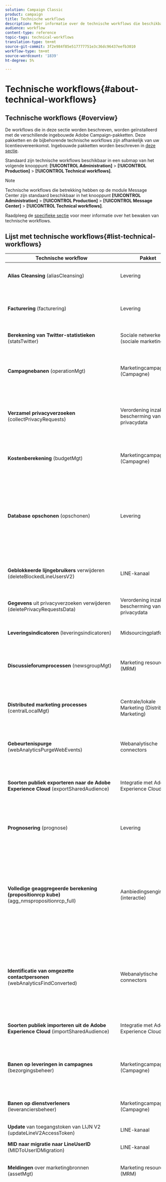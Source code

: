```yaml
---
solution: Campaign Classic
product: campaign
title: Technische workflows
description: Meer informatie over de technische workflows die beschikbaar zijn bij Campaign Classic-pakketten.
audience: workflow
content-type: reference
topic-tags: technical-workflows
translation-type: tm+mt
source-git-commit: 3f2e984f85e517777751e3c36dc96437eefb3010
workflow-type: tm+mt
source-wordcount: '1839'
ht-degree: 5%

---
```



# Technische workflows{#about-technical-workflows}

## Technische workflows {#overview}

De workflows die in deze sectie worden beschreven, worden geïnstalleerd met de verschillende ingebouwde Adobe Campaign-pakketten. Deze pakketten en de bijbehorende technische workflows zijn afhankelijk van uw licentieovereenkomst. Ingebouwde pakketten worden beschreven in [deze sectie](../../installation/using/installing-campaign-standard-packages.md).

Standaard zijn technische workflows beschikbaar in een submap van het volgende knooppunt: **[!UICONTROL Administration]** > **[!UICONTROL Production]** > **[!UICONTROL Technical workflows]**.

>[!NOTE]
>
>Technische workflows die betrekking hebben op de module Message Center zijn standaard beschikbaar in het knooppunt **[!UICONTROL Administration]** > **[!UICONTROL Production]** > **[!UICONTROL Message Center]** > **[!UICONTROL Technical workflows]**.

Raadpleeg de [specifieke sectie](../../workflow/using/monitoring-technical-workflows.md) voor meer informatie over het bewaken van technische workflows.

## Lijst met technische workflows{#list-technical-workflows}

| Technische workflow | Pakket | Beschrijving |
|------|--------|-----------|
| **Alias Cleansing**  (aliasCleansing) | Levering | Deze werkstroom normaliseert opsommingswaarden. Deze wordt standaard elke dag om 3 uur geactiveerd. |
| **Facturering**  (facturering) | Levering | Deze workflow stuurt het systeemactiviteitenrapport per e-mail naar de &#39;factureringsoperator&#39;. Deze wordt standaard geactiveerd op de 25e van elke maand. |
| **Berekening van Twitter-statistieken**  (statsTwitter) | Sociale netwerken (sociale marketing) | Deze workflow berekent statistieken over retweets en bezoeken op Twitter. |
| **Campagnebanen**  (operationMgt) | Marketingcampagnes (Campagne) | In deze workflow worden de taken voor marketingcampagnes beheerd (starttaken, bestanden uitpakken, enz.). Het leidt ook tot werkschema&#39;s met betrekking tot terugkomende en periodieke campagnes. |
| **Verzamel privacyverzoeken**  (collectPrivacyRequests) | Verordening inzake bescherming van privacydata | Met deze workflow worden de gegevens van de ontvanger gegenereerd die in Adobe Campaign zijn opgeslagen en kunnen deze worden gedownload op het scherm van de privacyaanvraag. |
| **Kostenberekening**  (budgetMgt) | Marketingcampagnes (Campagne) | Deze workflow start de berekening van kosten en kostenposten voor de begrotingen, plannen, programma&#39;s, campagnes, leveringen en taken. |
| **Database opschonen**  (opschonen) | Levering | Deze workflow is de workflow voor databaseonderhoud: het maakt verschillende berekeningen van de statistieken en de processen, en schrapt verouderde gegevens van het gegevensbestand volgens de bepaalde configuratie in de plaatsingsmedewerker. Het wordt teweeggebracht elke dag om 4am door gebrek. Raadpleeg [deze sectie](../../production/using/database-cleanup-workflow.md#monitoring-campaign-classic) voor meer informatie. |
| **Geblokkeerde lijngebruikers**  verwijderen (deleteBlockedLineUsersV2) | LINE-kanaal | Deze workflow zorgt ervoor dat de gegevens van de gebruikers van de LIJN V2 worden verwijderd nadat ze de officiële account van de LIJN gedurende 180 dagen hebben geblokkeerd. |
| **Gegevens**  uit privacyverzoeken verwijderen (deletePrivacyRequestsData) | Verordening inzake bescherming van privacydata | Deze workflow verwijdert de gegevens die de ontvanger in Adobe Campaign heeft opgeslagen. |
| **Leveringsindicatoren**  (leveringsindicatoren) | Midsourcingplatform | Deze werkstroom werkt leveringsvolgindicatoren voor een levering bij. Deze workflow wordt standaard elke uur geactiveerd. |
| **Discussieforumprocessen**  (newsgroupMgt) | Marketing resources (MRM) | Deze workflow beheert de levering van meldingen van discussieforums. Deze gebeurtenis wordt geactiveerd wanneer een goedkeuringssignaal wordt ontvangen |
| **Distributed marketing processes**  (centralLocalMgt) | Centrale/lokale Marketing (Distributed Marketing) | Deze workflow begint met het verwerken van de gedistribueerde marketingmodule. Het lanceert de verwezenlijking van lokale campagnes en beheert berichten met betrekking tot orden en campagnepakketbeschikbaarheid. |
| **Gebeurtenispurge** (webAnalyticsPurgeWebEvents) | Webanalytische connectors | Met deze workflow kunt u elke gebeurtenis uit het databaseveld verwijderen op basis van de periode die is geconfigureerd in het veld Lifespan. |
| **Soorten publiek exporteren naar de Adobe Experience Cloud**  (exportSharedAudience) | Integratie met Adobe Experience Cloud | Deze workflow exporteert soorten publiek als gedeeld publiek/segmenten. Deze doelgroepen kunnen worden gebruikt in de verschillende Adobe Experience Cloud-oplossingen die u gebruikt. |
| **Prognosering**  (prognose) | Levering | Deze workflow analyseert leveringen die zijn opgeslagen in de voorlopige kalender (maakt voorlopige logbestanden). Het wordt teweeggebracht elke dag bij 1am door gebrek. |
| **Volledige geaggregeerde berekening (propositionrcp kube)** (agg_nmspropositionrcp_full) | Aanbiedingsengine (interactie) | Deze workflow werkt het volledige aggregaat voor de keuzelijst met voorstellen van aanbiedingen bij. Het wordt teweeggebracht elke dag om 6 uur door gebrek. In dit aggregaat worden de volgende afmetingen vastgelegd: Kanaal, levering, marketingaanbieding en datum. De blokje van het voorstel van het Voorstel van het Voorstel wordt dan gebruikt om rapporten te produceren die op voorstellen worden gebaseerd. U kunt meer over kubussen in [deze sectie](../../reporting/using/about-cubes.md) leren. |
| **Identificatie van omgezette contactpersonen**  (webAnalyticsFindConverted) | Webanalytische connectors | Deze workflow indexeert bezoekers van de site die hun aankoop hebben voltooid na een campagne voor het opnieuw op de markt brengen van producten. De gegevens die door deze workflow worden hersteld, zijn toegankelijk via het efficiëntierapport voor opnieuw in de handel brengen (zie deze pagina). |
| **Soorten publiek importeren uit de Adobe Experience Cloud**  (importSharedAudience) | Integratie met Adobe Experience Cloud | Met deze workflow kunt u soorten publiek/segmenten van verschillende Adobe Experience Cloud-oplossingen importeren in Adobe Campaign. |
| **Banen op leveringen in campagnes**  (bezorgingsbeheer) | Marketingcampagnes (Campagne) | Deze workflow activeert de goedgekeurde leveringen en start de naverwerking van de serviceprovider voor een externe levering. Het verzendt ook goedkeuringsberichten en herinneringen. |
| **Banen op dienstverleners**  (leveranciersbeheer) | Marketingcampagnes (Campagne) | Dit werkschema begint de leverancier (e-mail aan de router en post-verwerking) te verwerken zodra de leveringen zijn goedgekeurd. |
| **Update**  van toegangstoken van LIJN V2 (updateLineV2AccessToken) | LINE-kanaal | Deze werkstroom verfrist het toegangstoken aan LIJN V2. |
| **MID naar migratie naar LineUserID**  (MIDToUserIDMigration) | LINE-kanaal | Deze workflow genereert de LINE V2-gebruikers-id voor migratie van LIJN V1 naar LIJN V2. |
| **Meldingen**  over marketingbronnen (assetMgt) | Marketing resources (MRM) | Deze workflow beheert meldingen die verband houden met de goedkeuring en publicatie van marketingbronnen. |
| **Berichtcentrum  &lt;external_account_name>** (mcSynch_&lt;external_account_name>) | Transactionaal berichtenbeheer (Berichtcentrum - Controle) | Deze workflow: <ul><li>Hiermee wordt de lijst met gebeurtenissen hersteld die door de bewerking(en) zijn verwerkt.</li><li>synchroniseert met de tabel NmsBroadLogMsg om de kwalificaties van de leveringsberichten te herstellen.</li><li>Hiermee worden de logbestanden voor gebeurtenislevering hersteld zodra de synchronisatie met de tabel NmsBroadLogMsg is voltooid.</li><li>synchroniseert met de tabel NmsTrackingUrl om de tracking voor bezorgings-URL&#39;s te herstellen.</li><li>Hiermee worden URL&#39;s voor het bijhouden van gebeurtenissen hersteld zodra de synchronisatie met de tabel NmsTrackingUrl is voltooid.</li><li>Hiermee kunt u alle e-mailadressen herstellen die elke drie uur nadat een levering is verzonden, in quarantaine zijn geplaatst.</ul> |
| **MessageCenter volledige geaggregeerde berekening**  (agg_messageCenter_full) | Aanbiedingsengine (interactie) | Deze werkstroom werkt het Volledige aggregaat voor de kubus van het Centrum van het Bericht bij. Deze wordt standaard elke dag om 3 uur geactiveerd. In dit aggregaat worden de volgende afmetingen vastgelegd: Het type Kanaal, Datum, Status en Gebeurtenis. De kubus van het centrum van het Bericht wordt dan gebruikt om rapporten te produceren die op gebeurtenissen worden gebaseerd. U kunt meer over kubussen in [deze sectie](../../reporting/using/about-cubes.md) leren |
| **Midden-sourcing (leveringstellers)** (defaultMidSourcingDlv) | Overdracht naar midsourcing | Deze workflow verzamelt tellingsinformatie voor leveringen op de server voor midsourcing. De telgegevens omvatten algemene leveringsindicatoren zoals het aantal verzonden leveringen, enz. Trackinggegevens zoals die worden geopend, worden niet opgenomen. Deze wordt standaard om de tien minuten geactiveerd. |
| **Midden-sourcing (leveringslogboeken)** (defaultMidSourcingLog) | Overdracht naar midsourcing | Deze workflow verzamelt leveringslogboeken op de server voor midsourcing. Deze wordt standaard elke uur geactiveerd. |
| **NMAC-opt-out-beheer** (mobileAppOptOutMgt) | Kanaal voor mobiele apps | Met deze workflow worden afmeldingsopties op mobiele apparaten bijgewerkt. Het wordt teweeggebracht om de 6 uur tussen 1am en middernacht. Raadpleeg [deze sectie](../../delivery/using/understanding-quarantine-management.md#push-notification-quarantines) voor meer informatie. |
| **Aantal actieve factureringsprofielen**  (billingActiveContactCount) | aanbiedingsengine (interactie) | Deze workflow telt het aantal actieve profielen. Het wordt elke nacht teweeggebracht om 1 uur door gebrek. ‘Profiel’ betreft een datarecord (bijv. een record in de nmsRecipient-tabel of een externe tabel met een cookie-id, klant-id, mobiele id of andere informatie die relevant is voor een bepaald kanaal) die een eindklant, prospect of lead vertegenwoordigt. Facturering heeft alleen betrekking op profielen die &quot;actief&quot; zijn. Een profiel wordt als &quot;actief&quot; beschouwd als het profiel in de afgelopen twaalf maanden via een kanaal is geactiveerd of gecommuniceerd. Er wordt geen rekening gehouden met de kanalen Facebook en Twitter. U kunt een overzicht van het Aantal actieve profielen van het Beleid > het Beheer van de Campagne > het menu van de Metriek van de Klant hebben. |
| **Melding**  van voorstel (aanbiedingsbeheer) | Levering | Deze workflow implementeert goedgekeurde aanbiedingen in de onlineomgeving en in elke categorie in de aanbiedingencatalogus. |
| **Opschonen van gepauzeerde workflows**  (schoonmaakbeurtenGepauzeerdeWorkflows) | Levering | In deze workflow worden gepauzeerde workflows geanalyseerd waarvoor de ernst is ingesteld op Normaal en worden waarschuwingen en meldingen geactiveerd wanneer deze al te lang zijn gepauzeerd. Na een maand worden gepauzeerde technische workflows onvoorwaardelijk gestopt. Standaard wordt de activering elke maandag om 17.00 uur gestart. Raadpleeg [Handling van gepauzeerde workflows](../../workflow/using/monitoring-workflow-execution.md#handling-of-paused-workflows) voor meer informatie. |
| **Correctie**  van privacyverzoek (CleupPrivacyRequests) | Verordening inzake bescherming van privacydata | Deze workflow wist de bestanden met toegangsverzoeken die ouder zijn dan 90 dagen. |
| **Batchgebeurtenissen**  verwerken (batchEventsProcessing) | Transactiebericht uitvoeren (Berichtcentrum - Uitvoering) | Met deze workflow kunt u batchgebeurtenissen in een wachtrij plaatsen voordat u ze aan een berichtsjabloon koppelt. |
| **Real-time gebeurtenissen**  verwerken (rtEventsProcessing) | Transactiebericht uitvoeren (Berichtcentrum - Uitvoering) | Dit werkschema laat u gebeurtenissen in real time in een rij zetten alvorens hen met een berichtmalplaatje te associëren. |
| **Propositiesynchronisatie** (propositionSynch) | Besturing van de aanbiedingsengine met uitvoeringsinstantie | Deze workflow synchroniseert voorstellingen tussen de marketinginstantie en de uitvoeringsinstantie die voor interacties wordt gebruikt. |
| **Herstel van webgebeurtenissen**  (webAnalyticsGetWebEvents) | Webanalytische connectors | Elk uur downloadt deze workflow segmenten op het gedrag van internetgebruikers op een bepaalde site, plaatst deze in de Adobe Campaign-database en start de workflow voor het opnieuw in de handel brengen. |
| **Vernieuwen voor leverbaarheid**  (LoesbaarheidUpdate) | Leverbaarheidscontrole (e-maillevering) | Nadat het pakket voor het controleren van de aflevering (e-mail Deliverability) is geïnstalleerd, wordt deze workflow elke avond uitgevoerd om de lijst met regels regelmatig bij te werken en kan de leverbaarheid van het platform actief worden beheerd. |
| **Rapporterende aggregaten**  (reportingAggregates) | Levering | Deze workflow werkt aggregaten bij die worden gebruikt in rapporten. Het wordt teweeggebracht elke dag om 2 uur door gebrek. |
| **Verzenden van indicatoren en campagnerekenmerken**  (webAnalyticsSendMetrics) | Webanalytische connectors | Met deze workflow kunt u e-mailcampagne-indicatoren verzenden van Adobe Campaign naar Adobe Experience Cloud Suite via de Adobe® Genesis-connector. De betrokken indicatoren zijn als volgt: Verzonden (Verzonden), Totaal aantal van opent (iTotalRecipientOpen), Totaal aantal ontvangers die klikte (iTotalRecipientClick), Fouten (iError), Opt-Out (opt-out) (iOptOut). |
| **Voorraad: Bestellingen en waarschuwingen**  (stockMgt) | Marketingcampagnes (Campagne) | Deze workflow start voorraadberekening op de orderregels en beheert drempelwaarden voor waarschuwingen. |
| **Facebook-fans**  synchroniseren (FacebookFans synchroniseren) | Sociale netwerken (sociale marketing) | Deze workflow importeert elke dag om 7.00 uur Facebook-fans naar Adobe Campaign. |
| **Facebook-pagina** &#39;s synchroniseren (Facebook synchroniseren) | Sociale netwerken (sociale marketing) | Deze workflow synchroniseert elke dag om 7.00 uur Facebook-pagina&#39;s met Adobe Campaign. |
| **Twitter-pagina** &#39;s synchroniseren (Twitter synchroniseren) | Sociale netwerken (sociale marketing) | Deze workflow importeert elke dag om 7.00 uur Twitter-volgers naar Adobe Campaign. |
| **Taakmelding**  (taskMgt) | Marketing resources (MRM) | Met deze workflow kunt u meldingen verzenden met betrekking tot taken in marketingcampagnes. |
| **Tekstspatiëring**  (reeksspatiëring) | Levering | Deze workflow voert het herstel en de consolidatie van trackinggegevens uit. Het verzekert ook de herberekening van het volgen en leveringsstatistieken, vooral die gebruikt door het archiveren van het Centrum van het Bericht werkschema. Deze wordt standaard één keer per uur geactiveerd. |
| **Status**  van gebeurtenis bijwerken (updateEventsStatus) | Transactiebericht uitvoeren (Berichtcentrum - Uitvoering) | Met deze workflow kunt u een status aan een gebeurtenis toewijzen. Gebeurtenisstatussen zijn als volgt:<ul><li>In behandeling: de gebeurtenis bevindt zich in een wachtrij. Er is nog geen berichtsjabloon aan gekoppeld.</li><li>In afwachting van levering: Als de gebeurtenis zich in een wachtrij bevindt, is er een berichtsjabloon aan gekoppeld en wordt deze momenteel verwerkt door de levering.</li><li>Verzonden: deze status wordt gekopieerd uit de leveringslogboeken. Dit betekent dat de levering is verzonden.</li><li>Genegeerd door de levering: deze status wordt gekopieerd uit de leveringslogboeken. Het betekent dat de levering is genegeerd.</li><li>Afleveringsfout: deze status wordt gekopieerd uit de leveringslogboeken. Het betekent dat de levering is mislukt.</li><li>Gebeurtenis niet gedekt: de gebeurtenis is niet gekoppeld aan een berichtsjabloon. De gebeurtenis wordt niet opnieuw verwerkt.</li></ul> |
| **Update voor leverability** (DeliabilityUpdate) | Levering | Met deze workflow kunt u een lijst maken met regels voor stuiterende mailkwalificatie en een lijst met domeinen en MX&#39;s in het platform. Deze workflow werkt alleen als de HTTPS-poort geopend is. Deze lijsten worden alleen bijgewerkt als de module Leverbaarheid is geïnstalleerd. |
| **Zaadnetwerk bijwerken voor Inbox Rendering**  (updateRenderingSeeds) | Inbox Rendering (IR) | Deze workflow werkt e-mailadressen bij die worden gebruikt voor de weergave van postvakken en werkt alleen als de HTTPS-poort open is voor de weergave van.neolane.net. |

